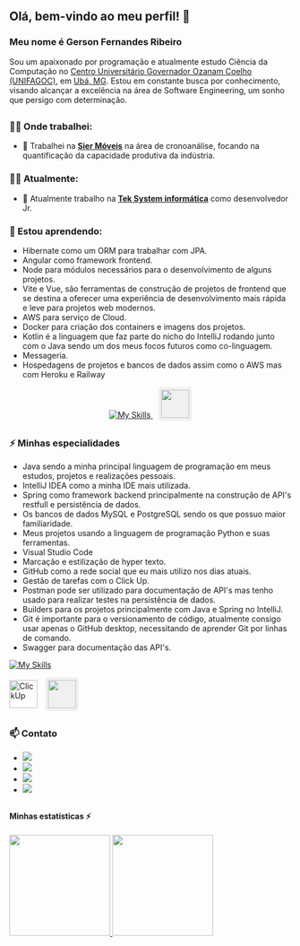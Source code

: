 ## Olá, bem-vindo ao meu perfil! 👋

### Meu nome é Gerson Fernandes Ribeiro

Sou um apaixonado por programação e atualmente estudo Ciência da Computação no [Centro Universitário Governador Ozanam Coelho (UNIFAGOC)](https://unifagoc.edu.br/?gad_source=1&gclid=EAIaIQobChMI786MxOSTiAMVuV5IAB1siD3cEAAYASAAEgJdXvD_BwE), em [Ubá, MG](https://www.google.com/maps/place/UNIFAGOC+-+Centro+Universit%C3%A1rio+Governador+Ozanam+Coelho/@-21.1101108,-42.9599958,17z/data=!3m1!4b1!4m6!3m5!1s0xa31b93349a8239:0x398e6341fcf9a284!8m2!3d-21.1101108!4d-42.9574209!16s%2Fg%2F11f2b0w2w0?authuser=0&entry=ttu&g_ep=EgoyMDI0MDgyMS4wIKXMDSoASAFQAw%3D%3D). Estou em constante busca por conhecimento, visando alcançar a excelência na área de Software Engineering, um sonho que persigo com determinação.


## 


### 👨‍💻 Onde trabalhei:

- 🔭 Trabalhei na **[Sier Móveis](https://siermoveis.com.br/port/)** na área de cronoanálise, focando na quantificação da capacidade produtiva da indústria.

### 👨‍💻 Atualmente:
- 🔭 Atualmente trabalho na **[Tek System informática](https://homepage.teksystem.com.br/)** como desenvolvedor Jr.
  
### 🌱 Estou aprendendo:
- Hibernate como um ORM para trabalhar com JPA.
- Angular como framework frontend.
- Node para módulos necessários para o desenvolvimento de alguns projetos.
- Vite e Vue, são ferramentas de construção de projetos de frontend que se destina a oferecer uma experiência de desenvolvimento mais rápida e leve para projetos web modernos.
- AWS para serviço de Cloud.
- Docker para criação dos containers e imagens dos projetos.
- Kotlin é a linguagem que faz parte do nicho do IntelliJ rodando junto com o Java sendo um dos meus focos futuros como co-linguagem.
- Messageria.
- Hospedagens de projetos e bancos de dados assim como o AWS mas com Heroku e Railway


<p align="center">
  <a href="https://skillicons.dev">
    <img src="https://skillicons.dev/icons?i=hibernate,angular,nodejs,vite,vue,aws,docker,kotlin,rabbitmq,heroku" alt="My Skills"/>
  </a>
  
  <img src="https://cdn.jsdelivr.net/gh/devicons/devicon@latest/icons/railway/railway-original.svg" width="50" height="50" style="background-color: #f0f0f0; padding: 5px; border-radius: 5px; margin-left: 10px;"/>

</p>
    

  
##


### ⚡ Minhas especialidades
- Java sendo a minha principal linguagem de programação em meus estudos, projetos e realizações pessoais.
- IntelliJ IDEA como a minha IDE mais utilizada.
- Spring como framework backend principalmente na construção de API's restfull e persistência de dados.
- Os bancos de dados MySQL e PostgreSQL sendo os que possuo maior familiaridade.
- Meus projetos usando a linguagem de programação Python e suas ferramentas.
- Visual Studio Code
- Marcação e estilização de hyper texto.
- GitHub como a rede social que eu mais utilizo nos dias atuais.
- Gestão de tarefas com o Click Up.
- Postman pode ser utilizado para documentação de API's mas tenho usado para realizar testes na persistência de dados.
- Builders para os projetos principalmente com Java e Spring no IntelliJ.
- Git é importante para o versionamento de código, atualmente consigo usar apenas o GitHub desktop, necessitando de aprender Git por linhas de comando.
- Swagger para documentação das API's.


[![My Skills](https://skillicons.dev/icons?i=java,idea,spring,mysql,postgres,python,anaconda,pycharm,flask,vscode,js,html,css,github,postman,gradle,maven,git)](https://skillicons.dev)


<img src="https://cdn.simpleicons.org/clickup/7B68EE" alt="ClickUp" width="50" height="50"/>  <img src="https://cdn.jsdelivr.net/gh/devicons/devicon@latest/icons/swagger/swagger-original.svg" width="50" height="50" style="background-color: #f0f0f0; padding: 5px; border-radius: 5px; margin-left: 10px;"/>



##


### 📫 Contato


- <a href="https://www.linkedin.com/in/gerson-fernandes-ribeiro-a813ba276/" target="_blank"><img loading="lazy" src="https://img.shields.io/badge/-LinkedIn-%230077B5?style=for-the-badge&logo=linkedin&logoColor=white" target="_blank"></a>   
- <a href="mailto:gersonfernandesribeiro48@mail.com"><img loading="lazy" src="https://img.shields.io/badge/Gmail-D14836?style=for-the-badge&logo=gmail&logoColor=white" target="_blank"></a>
- <a href="https://www.youtube.com/@gersonfernandesribeiro6474" target="_blank"><img loading="lazy" src="https://img.shields.io/badge/YouTube-FF0000?style=for-the-badge&logo=youtube&logoColor=white" target="_blank"></a>
- <a href="https://www.instagram.com/gersin_aa?igsh=aWc0bnhtNXY3d2Z0" target="_blank"><img loading="lazy" src="https://img.shields.io/badge/-Instagram-%23E4405F?style=for-the-badge&logo=instagram&logoColor=white" target="_blank"></a>


##


#### Minhas estatísticas ⚡

<div>
<a href="https://github.com/gersonfribeiro">
<img loading="lazy" height="180em" src="https://github-readme-stats.vercel.app/api/top-langs/?username=gersonfribeiro&layout=compact&langs_count=7&theme=dracula"/>
<img loading="lazy" height="180em" src="https://github-readme-stats.vercel.app/api?username=gersonfribeiro&show_icons=true&theme=dracula&include_all_commits=true&count_private=true"/>
</div>

